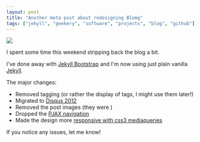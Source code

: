 ```yaml
---
layout: post
title: "Another meta post about redesigning Blomg"
tags: ["jekyll", "geekery", "software", "projects", "blog", "github"]
---
```

<a href="https://github.com/omgmog/omgmog.github.com/commit/b394514e810f923b66f15b73b43c7242c812c05f" target="_blank"><img src="http://uk.omg.li/LWNX/by%20default%202012-12-11%20at%2011.35.45.png" /></a>

I spent some time this weekend stripping back the blog a bit.

I've done away with [Jekyll Bootstrap](http://jekyllbootstrap.com/) and I'm now using just plain vanilla [Jekyll](http://jekyllrb.com/).

The major changes:
- Removed tagging (or rather the display of tags, I might use them later!)
- Migrated to [Disqus 2012](http://blog.disqus.com/post/25017922977/the-new-disqus-2012)
- Removed the post images (they were )
- Dropped the [PJAX navigation](https://github.com/defunkt/jquery-pjax)
- Made the design more [responsive with css3 mediaqueries](http://www.w3.org/TR/css3-mediaqueries/)

If you notice any issues, let me know!
